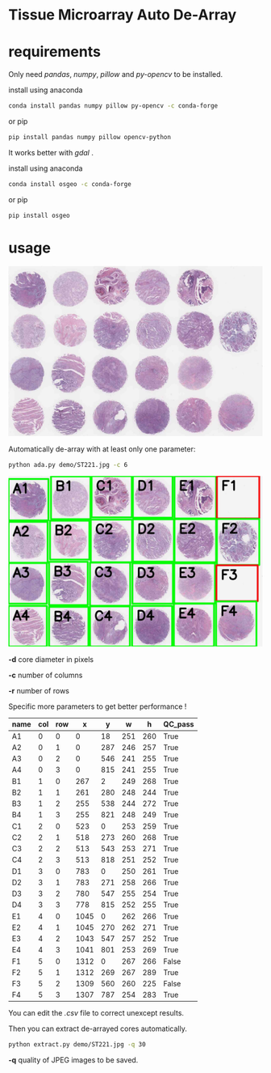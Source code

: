 # Tissue Microarray Auto De-Array

# requirements

Only need *pandas*, *numpy*, *pillow* and *py-opencv* to be installed.

install using anaconda
~~~bash
conda install pandas numpy pillow py-opencv -c conda-forge
~~~
or pip
~~~bash
pip install pandas numpy pillow opencv-python
~~~

It works better with *gdal* .

install using anaconda
~~~bash
conda install osgeo -c conda-forge
~~~
or pip
~~~bash
pip install osgeo
~~~

# usage

![image](demo/ST221.jpg)

Automatically de-array with at least only one parameter:

~~~bash
python ada.py demo/ST221.jpg -c 6
~~~

![image](demo/ST221.de-array.jpg)

**-d** core diameter in pixels

**-c** number of columns

**-r** number of rows

Specific more parameters to get better performance !

| name | col | row | x    | y   | w   | h   | QC_pass |
|------|-----|-----|------|-----|-----|-----|---------|
|   A1 |   0 |   0 |    0 |  18 | 251 | 260 |    True |
|   A2 |   0 |   1 |    0 | 287 | 246 | 257 |    True |
|   A3 |   0 |   2 |    0 | 546 | 241 | 255 |    True |
|   A4 |   0 |   3 |    0 | 815 | 241 | 255 |    True |
|   B1 |   1 |   0 |  267 |   2 | 249 | 268 |    True |
|   B2 |   1 |   1 |  261 | 280 | 248 | 244 |    True |
|   B3 |   1 |   2 |  255 | 538 | 244 | 272 |    True |
|   B4 |   1 |   3 |  255 | 821 | 248 | 249 |    True |
|   C1 |   2 |   0 |  523 |   0 | 253 | 259 |    True |
|   C2 |   2 |   1 |  518 | 273 | 260 | 268 |    True |
|   C3 |   2 |   2 |  513 | 543 | 253 | 271 |    True |
|   C4 |   2 |   3 |  513 | 818 | 251 | 252 |    True |
|   D1 |   3 |   0 |  783 |   0 | 250 | 261 |    True |
|   D2 |   3 |   1 |  783 | 271 | 258 | 266 |    True |
|   D3 |   3 |   2 |  780 | 547 | 255 | 254 |    True |
|   D4 |   3 |   3 |  778 | 815 | 252 | 255 |    True |
|   E1 |   4 |   0 | 1045 |   0 | 262 | 266 |    True |
|   E2 |   4 |   1 | 1045 | 270 | 262 | 271 |    True |
|   E3 |   4 |   2 | 1043 | 547 | 257 | 252 |    True |
|   E4 |   4 |   3 | 1041 | 801 | 253 | 269 |    True |
|   F1 |   5 |   0 | 1312 |   0 | 267 | 266 |   False |
|   F2 |   5 |   1 | 1312 | 269 | 267 | 289 |    True |
|   F3 |   5 |   2 | 1309 | 560 | 260 | 225 |   False |
|   F4 |   5 |   3 | 1307 | 787 | 254 | 283 |    True |

You can edit the *.csv* file to correct unexcept results.

Then you can extract de-arrayed cores automatically.

~~~bash
python extract.py demo/ST221.jpg -q 30
~~~

**-q** quality of JPEG images to be saved.
